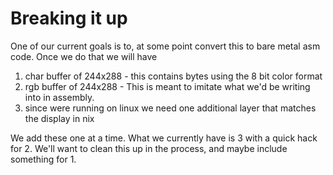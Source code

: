 # Breaking it up

One of our current goals is to, at some point convert this to bare metal asm code.
Once we do that we will have
1. char buffer of 244x288 - this contains bytes using the 8 bit color format
2. rgb buffer of 244x288 - This is meant to imitate what we'd be writing into in assembly.
3. since were running on linux we need one additional layer that matches the display in nix


We add these one at a time. What we currently have is 3 with a quick hack for 2.
We'll want to clean this up in the process, and maybe include something for 1.


